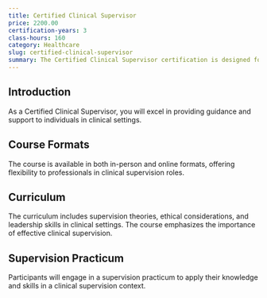 ```yaml
---
title: Certified Clinical Supervisor
price: 2200.00
certification-years: 3
class-hours: 160
category: Healthcare
slug: certified-clinical-supervisor
summary: The Certified Clinical Supervisor certification is designed for professionals in the field of clinical supervision. This comprehensive course covers supervision theories, ethical practices, and leadership skills. It equips candidates with the skills needed to provide effective clinical supervision and support to supervisees.
---
```


## Introduction

As a Certified Clinical Supervisor, you will excel in providing guidance and support to individuals in clinical settings.

## Course Formats

The course is available in both in-person and online formats, offering flexibility to professionals in clinical supervision roles.

## Curriculum

The curriculum includes supervision theories, ethical considerations, and leadership skills in clinical settings. The course emphasizes the importance of effective clinical supervision.

## Supervision Practicum

Participants will engage in a supervision practicum to apply their knowledge and skills in a clinical supervision context.

